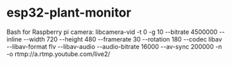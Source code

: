 # esp32-plant-monitor

Bash for Raspberry pi camera: libcamera-vid -t 0 -g 10 --bitrate 4500000 --inline --width 720 --height 480 --framerate 30 --rotation 180 --codec libav --libav-format flv --libav-audio --audio-bitrate 16000 --av-sync 200000 -n -o rtmp://a.rtmp.youtube.com/live2/<Your Youtube Secret Key>
